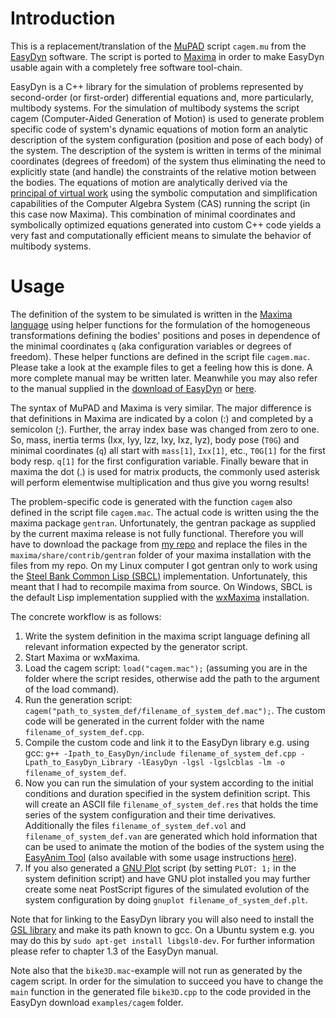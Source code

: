 Introduction
============
This is a replacement/translation of the [MuPAD](https://de.wikipedia.org/wiki/MuPAD) script `cagem.mu` from the [EasyDyn](http://hosting.umons.ac.be/html/mecara/EasyDyn/) software. The script is ported to [Maxima](http://maxima.sourceforge.net/) in order to make EasyDyn usable again with a completely free software tool-chain.

EasyDyn is a C++ library for the simulation of problems represented by second-order (or first-order) differential equations and, more particularly, multibody systems. For the simulation of multibody systems the script cagem (Computer-Aided Generation of Motion) is used to generate problem specific code of system's dynamic equations of motion form an analytic description of the system configuration (position and pose of each body) of the system. The description of the system is written in terms of the minimal coordinates (degrees of freedom) of the system thus eliminating the need to explicitly state (and handle) the constraints of the relative motion between the bodies. The equations of motion are analytically derived via the [principal of virtual work](https://en.wikipedia.org/wiki/Virtual_work) using the symbolic computation and simplification capabilities of the Computer Algebra System (CAS) running the script (in this case now Maxima). This combination of minimal coordinates and symbolically optimized equations generated into custom C++ code yields a very fast and computationally efficient means to simulate the behavior of multibody systems.


Usage
===============
The definition of the system to be simulated is written in the [Maxima language](http://maxima.sourceforge.net/docs/manual/maxima_toc.html#SEC_Contents) using helper functions for the formulation of the homogeneous transformations defining the bodies' positions and poses in dependence of the minimal coordinates  `q` (aka configuration variables or degrees of freedom). These helper functions are defined in the script file `cagem.mac`. Please take a look at the example files to get a feeling how this is done. A more complete manual may be written later. Meanwhile you may also refer to the manual supplied in the [download of EasyDyn](http://hosting.umons.ac.be/html/mecara/EasyDyn/EasyDyn-1.2.4.tgz) or [here](http://hosting.umons.ac.be/html/mecara/EasyDyn/EasyDyn.pdf).

The syntax of MuPAD and Maxima is very similar. The major difference is that definitions in Maxima are indicated by a colon (:) and completed by a semicolon (;). Further, the array index base was changed from zero to one. So, mass, inertia terms (Ixx, Iyy, Izz, Ixy, Ixz, Iyz), body pose (`T0G`) and minimal coordinates (`q`) all start with `mass[1]`, `Ixx[1]`, etc., `T0G[1]` for the first body resp. `q[1]` for the first configuration variable. Finally beware that in maxima the dot (.) is used for matrix products, the commonly used asterisk will perform elementwise multiplication and thus give you worng results!

The problem-specific code is generated with the function `cagem` also defined in the script file `cagem.mac`. The actual code is written using the the maxima package `gentran`. Unfortunately, the gentran package as supplied by the current maxima release is not fully functional. Therefore you will have to download the package from [my repo](https://github.com/jgeisler0303/maxima) and replace the files in the `maxima/share/contrib/gentran` folder of your maxima installation with the files from my repo. On my Linux computer I got gentran only to work using the [Steel Bank Common Lisp (SBCL)](http://www.sbcl.org/) implementation. Unfortunately, this meant that I had to recompile maxima from source. On Windows, SBCL is the default Lisp implementation supplied with the [wxMaxima](http://andrejv.github.io/wxmaxima/) installation.

The concrete workflow is as follows:

1. Write the system definition in the maxima script language defining all relevant information expected by the generator script.
1. Start Maxima or wxMaxima.
1. Load the cagem script: `load("cagem.mac");` (assuming you are in the folder where the script resides, otherwise add the path to the argument of the load command).
1. Run the generation script: `cagem("path_to_system_def/filename_of_system_def.mac");`. The custom code will be generated in the current folder with the name `filename_of_system_def.cpp`.
1. Compile the custom code and link it to the EasyDyn library e.g. using gcc: `g++ -Ipath_to_EasyDyn/include filename_of_system_def.cpp -Lpath_to_EasyDyn_Library -lEasyDyn -lgsl -lgslcblas -lm -o filename_of_system_def`.
1. Now you can run the simulation of your system according to the initial conditions and duration specified in the system definition script. This will create an ASCII file `filename_of_system_def.res` that holds the time series of the system configuration and their time derivatives. Additionally the files `filename_of_system_def.vol` and `filename_of_system_def.van` are generated which hold information that can be used to animate the motion of the bodies of the system using the [EasyAnim Tool](http://hosting.umons.ac.be/html/mecara/EasyDyn/EasyAnim-1.3.1.tgz) (also available with some usage instructions [here](https://www.mbdyn.org/?Software_Download___EasyAnim&search=easydyn)).
1. If you also generated a [GNU Plot](http://www.gnuplot.info/) script (by setting `PLOT: 1;` in the system definition script) and have GNU plot installed you may further create some neat PostScript figures of the simulated evolution of the system configuration by doing `gnuplot filename_of_system_def.plt`.

Note that for linking to the EasyDyn library you will also need to install the [GSL library](https://www.gnu.org/software/gsl/) and make its path known to gcc. On a Ubuntu system e.g. you may do this by `sudo apt-get install libgsl0-dev`. For further information please refer to chapter 1.3 of the EasyDyn manual.

Note also that the `bike3D.mac`-example will not run as generated by the cagem script. In order for the simulation to succeed you have to change the `main` function in the generated file `bike3D.cpp` to the code provided in the EasyDyn download `examples/cagem` folder.

